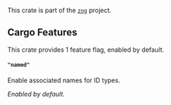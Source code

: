 <!--do doc --readme header-->
This crate is part of the [`zng`](https://github.com/zng-ui/zng?tab=readme-ov-file#crates) project.


<!--do doc --readme features-->
## Cargo Features

 This crate provides 1 feature flag, enabled by default.
#### `"named"`
Enable associated names for ID types.

*Enabled by default.*

<!--do doc --readme #SECTION-END-->


